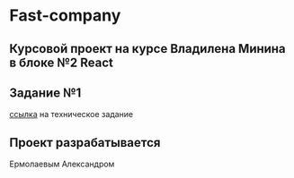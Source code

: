 # Fast-company

## Курсовой проект на курсе Владилена Минина в блоке №2 React

## Задание №1

[ссылка](https://vladilen.ru/pl/teach/control/lesson/view?id=214143548) на техническое задание

## Проект разрабатывается
Ермолаевым Александром




